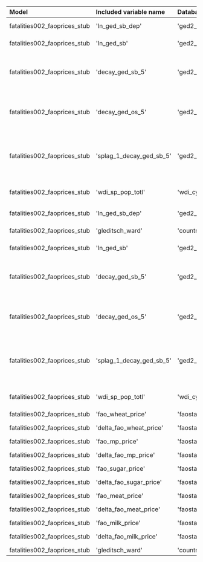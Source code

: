 | Model                        | Included variable name   | Database variable name          | Transformations                                                                                                                     |
|:-----------------------------|:-------------------------|:--------------------------------|:------------------------------------------------------------------------------------------------------------------------------------|
| fatalities002_faoprices_stub | 'ln_ged_sb_dep'          | 'ged2_cm.ged_sb_best_sum_nokgi' | ["'missing.fill'", "'ops.ln'"]                                                                                                      |
| fatalities002_faoprices_stub | 'ln_ged_sb'              | 'ged2_cm.ged_sb_best_sum_nokgi' | ["'missing.fill'", "'ops.ln'"]                                                                                                      |
| fatalities002_faoprices_stub | 'decay_ged_sb_5'         | 'ged2_cm.ged_sb_best_sum_nokgi' | ["'missing.replace_na'", "'temporal.decay'", "'temporal.time_since'", "'bool.gte'", "'missing.replace_na'"]                         |
| fatalities002_faoprices_stub | 'decay_ged_os_5'         | 'ged2_cm.ged_os_best_sum_nokgi' | ["'missing.replace_na'", "'temporal.decay'", "'temporal.time_since'", "'bool.gte'", "'missing.replace_na'"]                         |
| fatalities002_faoprices_stub | 'splag_1_decay_ged_sb_5' | 'ged2_cm.ged_sb_best_sum_nokgi' | ["'missing.replace_na'", "'spatial.countrylag'", "'temporal.decay'", "'temporal.time_since'", "'bool.gte'", "'missing.replace_na'"] |
| fatalities002_faoprices_stub | 'wdi_sp_pop_totl'        | 'wdi_cy.wdi_sp_pop_totl'        | ["'missing.fill'", "'temporal.tlag'", "'missing.fill'"]                                                                             |
| fatalities002_faoprices_stub | 'ln_ged_sb_dep'          | 'ged2_cm.ged_sb_best_sum_nokgi' | ["'missing.fill'", "'ops.ln'"]                                                                                                      |
| fatalities002_faoprices_stub | 'gleditsch_ward'         | 'country.gwcode'                | ["'missing.replace_na'", "'missing.fill'"]                                                                                          |
| fatalities002_faoprices_stub | 'ln_ged_sb'              | 'ged2_cm.ged_sb_best_sum_nokgi' | ["'missing.fill'", "'ops.ln'"]                                                                                                      |
| fatalities002_faoprices_stub | 'decay_ged_sb_5'         | 'ged2_cm.ged_sb_best_sum_nokgi' | ["'missing.replace_na'", "'temporal.decay'", "'temporal.time_since'", "'bool.gte'", "'missing.replace_na'"]                         |
| fatalities002_faoprices_stub | 'decay_ged_os_5'         | 'ged2_cm.ged_os_best_sum_nokgi' | ["'missing.replace_na'", "'temporal.decay'", "'temporal.time_since'", "'bool.gte'", "'missing.replace_na'"]                         |
| fatalities002_faoprices_stub | 'splag_1_decay_ged_sb_5' | 'ged2_cm.ged_sb_best_sum_nokgi' | ["'missing.replace_na'", "'spatial.countrylag'", "'temporal.decay'", "'temporal.time_since'", "'bool.gte'", "'missing.replace_na'"] |
| fatalities002_faoprices_stub | 'wdi_sp_pop_totl'        | 'wdi_cy.wdi_sp_pop_totl'        | ["'missing.fill'", "'temporal.tlag'", "'missing.fill'"]                                                                             |
| fatalities002_faoprices_stub | 'fao_wheat_price'        | 'faostat_pp_cm.wheat_price'     | ["'missing.replace_na'"]                                                                                                            |
| fatalities002_faoprices_stub | 'delta_fao_wheat_price'  | 'faostat_pp_cm.wheat_price'     | ["'missing.replace_na'", "'temporal.delta'"]                                                                                        |
| fatalities002_faoprices_stub | 'fao_mp_price'           | 'faostat_pp_cm.mp_price'        | ["'missing.replace_na'"]                                                                                                            |
| fatalities002_faoprices_stub | 'delta_fao_mp_price'     | 'faostat_pp_cm.mp_price'        | ["'missing.replace_na'", "'temporal.delta'"]                                                                                        |
| fatalities002_faoprices_stub | 'fao_sugar_price'        | 'faostat_pp_cm.sugar_price'     | ["'missing.replace_na'"]                                                                                                            |
| fatalities002_faoprices_stub | 'delta_fao_sugar_price'  | 'faostat_pp_cm.sugar_price'     | ["'missing.replace_na'", "'temporal.delta'"]                                                                                        |
| fatalities002_faoprices_stub | 'fao_meat_price'         | 'faostat_pp_cm.meat_price'      | ["'missing.replace_na'"]                                                                                                            |
| fatalities002_faoprices_stub | 'delta_fao_meat_price'   | 'faostat_pp_cm.meat_price'      | ["'missing.replace_na'", "'temporal.delta'"]                                                                                        |
| fatalities002_faoprices_stub | 'fao_milk_price'         | 'faostat_pp_cm.milk_price'      | ["'missing.replace_na'"]                                                                                                            |
| fatalities002_faoprices_stub | 'delta_fao_milk_price'   | 'faostat_pp_cm.milk_price'      | ["'missing.replace_na'", "'temporal.delta'"]                                                                                        |
| fatalities002_faoprices_stub | 'gleditsch_ward'         | 'country.gwcode'                | []                                                                                                                                  |